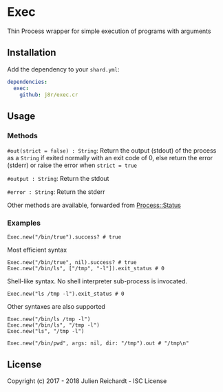 # Exec

Thin Process wrapper for simple execution of programs with arguments

## Installation

Add the dependency to your `shard.yml`:

```yaml
dependencies:
  exec:
    github: j8r/exec.cr
```

## Usage

### Methods

`#out(strict = false) : String`: Return the output (stdout) of the process as a `String` if exited normally with an exit code of 0, else return the error (stderr) or raise the error when `strict = true`

`#output : String`: Return the stdout

`#error : String`: Return the stderr

Other methods are available, forwarded from [Process::Status](https://crystal-lang.org/api/latest/Process/Status.html)

### Examples

```crystal
Exec.new("/bin/true").success? # true
```
Most efficient syntax

```crystal
Exec.new("/bin/true", nil).success? # true
Exec.new("/bin/ls", ["/tmp", "-l"]).exit_status # 0
```

Shell-like syntax. No shell interpreter sub-process is invocated.
```crystal
Exec.new("ls /tmp -l").exit_status # 0
```

Other syntaxes are also supported
```crystal
Exec.new("/bin/ls /tmp -l")
Exec.new("/bin/ls", "/tmp -l")
Exec.new("ls", "/tmp -l")

Exec.new("/bin/pwd", args: nil, dir: "/tmp").out # "/tmp\n"
```

## License

Copyright (c) 2017 - 2018 Julien Reichardt - ISC License
